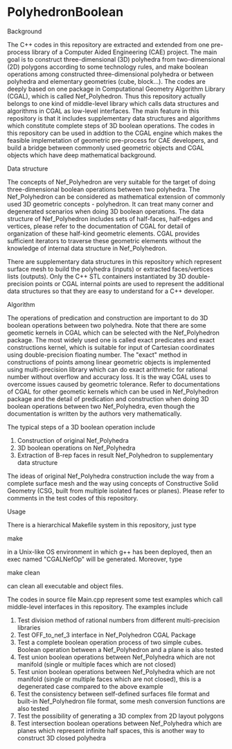 # PolyhedronBoolean
Background

The C++ codes in this repository are extracted and extended from one pre-process library of a Computer Aided Engineering (CAE) project. The main goal is to construct three-dimensional (3D) polyhedra from two-dimensional (2D) polygons according to some technology rules, and make boolean operations among constructed three-dimensional polyhedra or between polyhedra and elementary geometries (cube, block...).  The codes are deeply based on one package in Computational Geometry Algorithm Library (CGAL), which is called Nef_Polyhedron. Thus this repository actually belongs to one kind of middle-level library which calls data structures and algorithms in CGAL as low-level interfaces. The main feature in this repository is that it includes supplementary data structures and algorithms which constitute complete steps of 3D boolean operations. The codes in this repository can be used in addtion to the CGAL engine which makes the feasible implemetation of geometric pre-process for CAE developers, and build a bridge between commonly used geometric objects and CGAL objects which have deep mathematical background.

Data structure

The concepts of Nef_Polyhedron are very suitable for the target of doing three-dimensional boolean operations between two polyhedra. The Nef_Polyhedron can be considered as mathematical extension of commonly used 3D geometric concepts - polyhedron. It can treat many corner and degenerated scenarios when doing 3D boolean operations. The data structure of Nef_Polyhedron includes sets of half-faces, half-edges and vertices, please refer to the documentation of CGAL for detail of organization of these half-kind geometric elements. CGAL provides sufficient iterators to traverse these geometric elements without the knowledge of internal data structure in Nef_Polyhedron.

There are supplementary data structures in this repository which represent surface mesh to build the polyhedra (inputs) or extracted faces/vertices lists (outputs). Only the C++ STL containers instantiated by 3D double-precision points or CGAL internal points are used to represent the additional data structures so that they are easy to understand for a C++ developer.
 
Algorithm

The operations of predication and construction are important to do 3D boolean operations between two polyhedra. Note that there are some geometic kernels in CGAL which can be selected with the Nef_Polyhedron package. The most widely used one is called exact predicates and exact constructions kernel, which is suitable for input of Cartesian coordinates using double-precision floating number. The "exact" method in constructions of points among linear geometric objects is implemented using multi-precision library which can do exact arithmetic for rational number without overflow and accuracy loss. It is the way CGAL uses to overcome issues caused by geometric tolerance. Refer to documentations of CGAL for other geometic kernels which can be used in Nef_Polyhedron package and the detail of predication and construction when doing 3D boolean operations between two Nef_Polyhedra, even though the documentation is written by the authors very mathematically.

The typical steps of a 3D boolean operation include
1. Construction of original Nef_Polyhedra
2. 3D boolean operations on Nef_Polyhedra
3. Extraction of B-rep faces in result Nef_Polyhedron to supplementary data structure

The ideas of original Nef_Polyhedra construction include the way from a complete surface mesh and the way using concepts of Constructive Solid Geometry (CSG, built from multiple isolated faces or planes). Please refer to comments in the test codes of this repository.

Usage

There is a hierarchical Makefile system in this repository, just type

make

in a Unix-like OS environment in which g++ has been deployed, then an exec named "CGALNefOp" will be generated. Moreover, type

make clean

can clean all executable and object files.

The codes in source file Main.cpp represent some test examples which call middle-level interfaces in this repository. The examples include
1.  Test division method of rational numbers from different multi-precision libraries
2.  Test OFF_to_nef_3 interface in Nef_Polyhedron CGAL Package
3.  Test a complete boolean operation process of two simple cubes. Boolean operation between a Nef_Polyhedron and a plane is also tested
4.  Test union boolean operations between Nef_Polyhedra which are not manifold (single or multiple faces which are not closed)
5.  Test union boolean operations between Nef_Polyhedra which are not manifold (single or multiple faces which are not closed), this is a degenerated case compared to the above example
6.  Test the consistency between self-defined surfaces file format and built-in Nef_Polyhedron file format, some mesh conversion functions are also tested
7.  Test the possibility of generating a 3D complex from 2D layout polygons
8.  Test intersection boolean operations between Nef_Polyhedra which are planes which represent infinite half spaces, this is another way to construct 3D closed polyhedra


